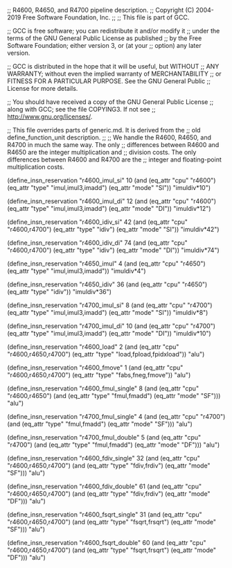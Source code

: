 ;; R4600, R4650, and R4700 pipeline description.
;;   Copyright (C) 2004-2019 Free Software Foundation, Inc.
;;
;; This file is part of GCC.

;; GCC is free software; you can redistribute it and/or modify it
;; under the terms of the GNU General Public License as published
;; by the Free Software Foundation; either version 3, or (at your
;; option) any later version.

;; GCC is distributed in the hope that it will be useful, but WITHOUT
;; ANY WARRANTY; without even the implied warranty of MERCHANTABILITY
;; or FITNESS FOR A PARTICULAR PURPOSE.  See the GNU General Public
;; License for more details.

;; You should have received a copy of the GNU General Public License
;; along with GCC; see the file COPYING3.  If not see
;; <http://www.gnu.org/licenses/>.


;; This file overrides parts of generic.md.  It is derived from the
;; old define_function_unit description.
;;
;; We handle the R4600, R4650, and R4700 in much the same way.  The only
;; differences between R4600 and R4650 are the integer multiplication and
;; division costs. The only differences between R4600 and R4700 are the
;; integer and floating-point multiplication costs.

(define_insn_reservation "r4600_imul_si" 10
  (and (eq_attr "cpu" "r4600")
       (eq_attr "type" "imul,imul3,imadd")
       (eq_attr "mode" "SI"))
  "imuldiv*10")

(define_insn_reservation "r4600_imul_di" 12
  (and (eq_attr "cpu" "r4600")
       (eq_attr "type" "imul,imul3,imadd")
       (eq_attr "mode" "DI"))
  "imuldiv*12")

(define_insn_reservation "r4600_idiv_si" 42
  (and (eq_attr "cpu" "r4600,r4700")
       (eq_attr "type" "idiv")
       (eq_attr "mode" "SI"))
  "imuldiv*42")

(define_insn_reservation "r4600_idiv_di" 74
  (and (eq_attr "cpu" "r4600,r4700")
       (eq_attr "type" "idiv")
       (eq_attr "mode" "DI"))
  "imuldiv*74")


(define_insn_reservation "r4650_imul" 4
  (and (eq_attr "cpu" "r4650")
       (eq_attr "type" "imul,imul3,imadd"))
  "imuldiv*4")

(define_insn_reservation "r4650_idiv" 36
  (and (eq_attr "cpu" "r4650")
       (eq_attr "type" "idiv"))
  "imuldiv*36")


(define_insn_reservation "r4700_imul_si" 8
  (and (eq_attr "cpu" "r4700")
       (eq_attr "type" "imul,imul3,imadd")
       (eq_attr "mode" "SI"))
  "imuldiv*8")

(define_insn_reservation "r4700_imul_di" 10
  (and (eq_attr "cpu" "r4700")
       (eq_attr "type" "imul,imul3,imadd")
       (eq_attr "mode" "DI"))
  "imuldiv*10")


(define_insn_reservation "r4600_load" 2
  (and (eq_attr "cpu" "r4600,r4650,r4700")
       (eq_attr "type" "load,fpload,fpidxload"))
  "alu")

(define_insn_reservation "r4600_fmove" 1
  (and (eq_attr "cpu" "r4600,r4650,r4700")
       (eq_attr "type" "fabs,fneg,fmove"))
  "alu")

(define_insn_reservation "r4600_fmul_single" 8
  (and (eq_attr "cpu" "r4600,r4650")
       (and (eq_attr "type" "fmul,fmadd")
	    (eq_attr "mode" "SF")))
  "alu")


(define_insn_reservation "r4700_fmul_single" 4
  (and (eq_attr "cpu" "r4700")
       (and (eq_attr "type" "fmul,fmadd")
	    (eq_attr "mode" "SF")))
  "alu")

(define_insn_reservation "r4700_fmul_double" 5
  (and (eq_attr "cpu" "r4700")
       (and (eq_attr "type" "fmul,fmadd")
	    (eq_attr "mode" "DF")))
  "alu")


(define_insn_reservation "r4600_fdiv_single" 32
  (and (eq_attr "cpu" "r4600,r4650,r4700")
       (and (eq_attr "type" "fdiv,frdiv")
	    (eq_attr "mode" "SF")))
  "alu")

(define_insn_reservation "r4600_fdiv_double" 61
  (and (eq_attr "cpu" "r4600,r4650,r4700")
       (and (eq_attr "type" "fdiv,frdiv")
	    (eq_attr "mode" "DF")))
  "alu")

(define_insn_reservation "r4600_fsqrt_single" 31
  (and (eq_attr "cpu" "r4600,r4650,r4700")
       (and (eq_attr "type" "fsqrt,frsqrt")
	    (eq_attr "mode" "SF")))
  "alu")

(define_insn_reservation "r4600_fsqrt_double" 60
  (and (eq_attr "cpu" "r4600,r4650,r4700")
       (and (eq_attr "type" "fsqrt,frsqrt")
	    (eq_attr "mode" "DF")))
  "alu")
